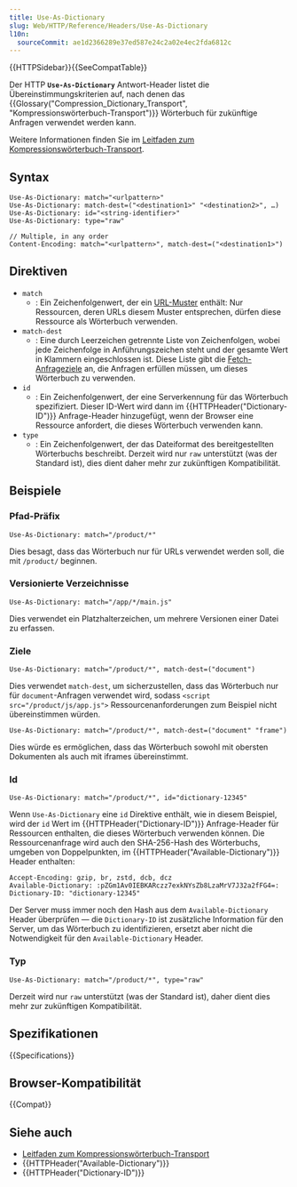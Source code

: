 ```yaml
---
title: Use-As-Dictionary
slug: Web/HTTP/Reference/Headers/Use-As-Dictionary
l10n:
  sourceCommit: ae1d2366289e37ed587e24c2a02e4ec2fda6812c
---
```


{{HTTPSidebar}}{{SeeCompatTable}}

Der HTTP **`Use-As-Dictionary`** Antwort-Header listet die Übereinstimmungskriterien auf, nach denen das {{Glossary("Compression_Dictionary_Transport", "Kompressionswörterbuch-Transport")}} Wörterbuch für zukünftige Anfragen verwendet werden kann.

Weitere Informationen finden Sie im [Leitfaden zum Kompressionswörterbuch-Transport](/de/docs/Web/HTTP/Guides/Compression_dictionary_transport).

## Syntax

```http
Use-As-Dictionary: match="<urlpattern>"
Use-As-Dictionary: match-dest=("<destination1>" "<destination2>", …)
Use-As-Dictionary: id="<string-identifier>"
Use-As-Dictionary: type="raw"

// Multiple, in any order
Content-Encoding: match="<urlpattern>", match-dest=("<destination1>")
```

## Direktiven

- `match`
  - : Ein Zeichenfolgenwert, der ein [URL-Muster](/de/docs/Web/API/URL_Pattern_API) enthält: Nur Ressourcen, deren URLs diesem Muster entsprechen, dürfen diese Ressource als Wörterbuch verwenden.
- `match-dest`
  - : Eine durch Leerzeichen getrennte Liste von Zeichenfolgen, wobei jede Zeichenfolge in Anführungszeichen steht und der gesamte Wert in Klammern eingeschlossen ist. Diese Liste gibt die [Fetch-Anfrageziele](/de/docs/Web/API/Request/destination) an, die Anfragen erfüllen müssen, um dieses Wörterbuch zu verwenden.
- `id`
  - : Ein Zeichenfolgenwert, der eine Serverkennung für das Wörterbuch spezifiziert. Dieser ID-Wert wird dann im {{HTTPHeader("Dictionary-ID")}} Anfrage-Header hinzugefügt, wenn der Browser eine Ressource anfordert, die dieses Wörterbuch verwenden kann.
- `type`
  - : Ein Zeichenfolgenwert, der das Dateiformat des bereitgestellten Wörterbuchs beschreibt. Derzeit wird nur `raw` unterstützt (was der Standard ist), dies dient daher mehr zur zukünftigen Kompatibilität.

## Beispiele

### Pfad-Präfix

```http
Use-As-Dictionary: match="/product/*"
```

Dies besagt, dass das Wörterbuch nur für URLs verwendet werden soll, die mit `/product/` beginnen.

### Versionierte Verzeichnisse

```http
Use-As-Dictionary: match="/app/*/main.js"
```

Dies verwendet ein Platzhalterzeichen, um mehrere Versionen einer Datei zu erfassen.

### Ziele

```http
Use-As-Dictionary: match="/product/*", match-dest=("document")
```

Dies verwendet `match-dest`, um sicherzustellen, dass das Wörterbuch nur für `document`-Anfragen verwendet wird, sodass `<script src="/product/js/app.js">` Ressourcenanforderungen zum Beispiel nicht übereinstimmen würden.

```http
Use-As-Dictionary: match="/product/*", match-dest=("document" "frame")
```

Dies würde es ermöglichen, dass das Wörterbuch sowohl mit obersten Dokumenten als auch mit iframes übereinstimmt.

### Id

```http
Use-As-Dictionary: match="/product/*", id="dictionary-12345"
```

Wenn `Use-As-Dictionary` eine `id` Direktive enthält, wie in diesem Beispiel, wird der `id` Wert im {{HTTPHeader("Dictionary-ID")}} Anfrage-Header für Ressourcen enthalten, die dieses Wörterbuch verwenden können. Die Ressourcenanfrage wird auch den SHA-256-Hash des Wörterbuchs, umgeben von Doppelpunkten, im {{HTTPHeader("Available-Dictionary")}} Header enthalten:

```http
Accept-Encoding: gzip, br, zstd, dcb, dcz
Available-Dictionary: :pZGm1Av0IEBKARczz7exkNYsZb8LzaMrV7J32a2fFG4=:
Dictionary-ID: "dictionary-12345"
```

Der Server muss immer noch den Hash aus dem `Available-Dictionary` Header überprüfen — die `Dictionary-ID` ist zusätzliche Information für den Server, um das Wörterbuch zu identifizieren, ersetzt aber nicht die Notwendigkeit für den `Available-Dictionary` Header.

### Typ

```http
Use-As-Dictionary: match="/product/*", type="raw"
```

Derzeit wird nur `raw` unterstützt (was der Standard ist), daher dient dies mehr zur zukünftigen Kompatibilität.

## Spezifikationen

{{Specifications}}

## Browser-Kompatibilität

{{Compat}}

## Siehe auch

- [Leitfaden zum Kompressionswörterbuch-Transport](/de/docs/Web/HTTP/Guides/Compression_dictionary_transport)
- {{HTTPHeader("Available-Dictionary")}}
- {{HTTPHeader("Dictionary-ID")}}
